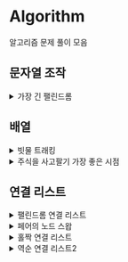 # Algorithm
알고리즘 문제 풀이 모음

<p>
<h2>문자열 조작</h2>
<details>
<summary>가장 긴 팰린드롬</summary>
<div markdown="1">
<img width="40%" src="https://user-images.githubusercontent.com/80018243/226105739-b81b3ae8-6dea-45d4-9788-7366230c16b6.jpg">
<img width="50%" src="https://user-images.githubusercontent.com/80018243/226105915-959baca8-a55f-4618-8e3d-30f2a952589a.jpg">
</div>
</details>
</p>

<p>
<h2>배열</h2>
<details>
<summary>빗물 트래킹</summary>
<div markdown="1">
<img width="40%" src="https://user-images.githubusercontent.com/80018243/226105967-cfbd3a69-c012-4602-a7f4-70ff58d5951f.jpg">
<img width="40%" src="https://user-images.githubusercontent.com/80018243/226105991-2483879b-2cd4-4d66-b4e1-a331c47a37f1.jpg">
</div>
</details>

<details>
<summary>주식을 사고팔기 가장 좋은 시점</summary>
<div markdown="1">
<img width="40%" src="https://user-images.githubusercontent.com/80018243/226106036-27e0715f-b337-4ca7-a807-b87003bd6cc0.jpg">
</div>
</details>
</p>

<p>
<h2>연결 리스트</h2>
<details>
<summary>팰린드롬 연결 리스트</summary>
<div markdown="1">
<img width="40%" src="https://user-images.githubusercontent.com/80018243/226106061-e476dab1-c308-447b-a883-f2944a95d2ac.jpg">
</div>
</details>

<details>
<summary>페어의 노드 스왑</summary>
<div markdown="1">
<img width="40%" src="https://user-images.githubusercontent.com/80018243/226106062-fb0a82a5-9795-4668-8318-4dab9fd583eb.jpg">
</div>
</details>

<details>
<summary>홀짝 연결 리스트</summary>
<div markdown="1">
<img width="40%" src="https://user-images.githubusercontent.com/80018243/227063565-f1d6e366-761a-4749-a085-794e9459d856.jpg">
</div>
</details>

<details>
<summary>역순 연결 리스트2</summary>
<div markdown="1">
<img width="40%" src="https://user-images.githubusercontent.com/80018243/227063615-583e4bf0-40b0-4fdb-a3ef-38cda19cb0d8.jpg">
</div>
</details>
</p>

